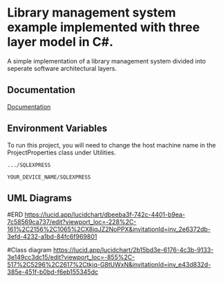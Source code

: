 # Library management system example implemented with three layer model in C#.

A simple implementation of a library management system divided into seperate software architectural layers.


## Documentation

[Documentation](https://linktodocumentation)


## Environment Variables

To run this project, you will need to change the host machine name in the ProjectProperties class under Utilities.

`.../SQLEXPRESS`

`YOUR_DEVICE_NAME/SQLEXPRESS`


## UML Diagrams

#ERD 
https://lucid.app/lucidchart/dbeeba3f-742c-4401-b9ea-7c58569ca737/edit?viewport_loc=-228%2C-161%2C2156%2C1065%2CX8iqJZ2NoPPX&invitationId=inv_2e6372db-3efd-4232-a1bd-84fc6f969801

#Class diagram
https://lucid.app/lucidchart/2b15bd3e-6176-4c3b-9133-3e149cc3dc15/edit?viewport_loc=-855%2C-517%2C5296%2C2617%2Ctkjq-G8tUWxN&invitationId=inv_e43d832d-385e-451f-b0bd-f6eb155345dc
